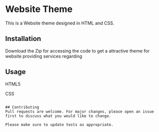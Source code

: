 # Website Theme

This is a Website theme designed in HTML and CSS.

## Installation

Download the Zip for accessing the code to get a attractive theme for website providing services regarding 



## Usage

HTML5

CSS

```

## Contributing
Pull requests are welcome. For major changes, please open an issue first to discuss what you would like to change.

Please make sure to update tests as appropriate.
